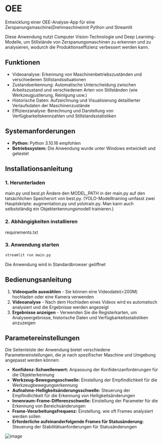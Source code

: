 # OEE
Entwicklung einer OEE-Analyse-App für eine  Zerspanungsmaschine(Drehmaschine)mit Python und Streamlit

Diese Anwendung nutzt Computer Vision-Technologie und Deep Learning-Modelle, um Stillstände von Zerspanungsmaschinen zu erkennen und zu analysieren, wodurch die Produktionseffizienz verbessert werden kann.

## Funktionen

- Videoanalyse: Erkennung von Maschinenbetriebszuständen und verschiedenen Stillstandssituationen
- Zustandserkennung: Automatische Unterscheidung zwischen Arbeitszustand und verschiedenen Arten von Stillständen (wie Werkzeugjustierung, Reinigung usw.)
- Historische Daten: Aufzeichnung und Visualisierung detaillierter Verlaufsdaten der Maschinenzustände
- Effizienzanalyse: Berechnung und Darstellung von Verfügbarkeitskennzahlen und Stillstandsstatistiken

## Systemanforderungen

- **Python:** Python 3.10.16 empfohlen
- **Betriebssystem:** Die Anwendung wurde unter Windows entwickelt und getestet

## Installationsanleitung

### 1. Herunterladen
main.py und best.pt
Ändere den MODEL_PATH in der main.py auf den tatsächlichen Speicherort von best.py.
(YOLO-Modelltraining umfasst zwei Hauptskripte: augmentation.py und yolotrain.py. Man kann auch selbstständig ein Objekterkennungsmodell trainieren.)

### 2. Abhängigkeiten installieren
requirements.txt

### 3. Anwendung starten

```bash
streamlit run main.py
```

Die Anwendung wird in Standardbrowser geöffnet

## Bedienungsanleitung

1. **Videoquelle auswählen** - Sie können eine Videodatei(<200M) hochladen oder eine Kamera verwenden
2. **Videoanalyse** - Nach dem Hochladen eines Videos wird es automatisch analysiert und die Ergebnisse werden angezeigt
3. **Ergebnisse anzeigen** - Verwenden Sie die Registerkarten, um Analyseergebnisse, historische Daten und Verfügbarkeitsstatistiken anzuzeigen

## Parametereinstellungen

Die Seitenleiste der Anwendung bietet verschiedene Parametereinstellungen, die je nach spezifischer Maschine und Umgebung angepasst werden können:

- **Konfidenz-Schwellenwert:** Anpassung der Konfidenzanforderungen für die Objekterkennung
- **Werkzeug-Bewegungsschwelle:** Einstellung der Empfindlichkeit für die Werkzeugbewegungserkennung
- **Aufnahme-Helligkeitsänderungsschwelle:** Steuerung der Empfindlichkeit für die Erkennung von Helligkeitsänderungen
- **Innenraum-Frame-Differenzschwelle:** Einstellung der Parameter für die Erkennung von Bereichsänderungen
- **Frame-Verarbeitungsfrequenz:** Einstellung, wie oft Frames analysiert werden sollen
- **Erforderliche aufeinanderfolgende Frames für Statusänderung:** Steuerung der Stabilitätsanforderungen für Statusänderungen

![image](https://github.com/user-attachments/assets/e77562c2-c2e9-4247-acb9-cb8226d85073)
